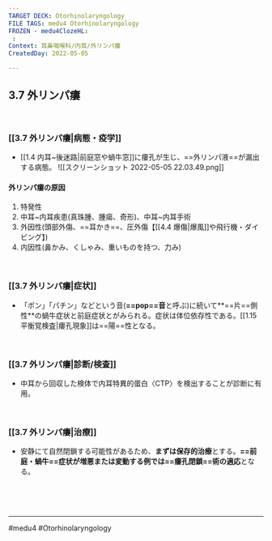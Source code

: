 ```yaml
---
TARGET DECK: Otorhinolaryngology
FILE TAGS: medu4 Otorhinolaryngology
FROZEN - medu4ClozeHL:
 : 
Context: 耳鼻咽喉科/内耳/外リンパ瘻
CreatedDay: 2022-05-05

---
```


## 3.7 外リンパ瘻

<br>

### [[3.7 外リンパ瘻|病態・疫学]]
* [[1.4 内耳~後迷路|前庭窓や蝸牛窓]]に瘻孔が生じ、==外リンパ液==が漏出する病態。
![[スクリーンショット 2022-05-05 22.03.49.png]]
#### 外リンパ瘻の原因
1. 特発性
2. 中耳~内耳疾患(真珠腫、腫瘍、奇形)、中耳~内耳手術
3. 外因性(頭部外傷、==耳かき==、圧外傷【[[4.4 爆傷|爆風]]や飛行機・ダイビング】) 
4. 内因性(鼻かみ、くしゃみ、重いものを持つ、力み)
<!--ID: 1655935531309-->





<br>

### [[3.7 外リンパ瘻|症状]]
* 「ポン」「パチン」などという音(**==pop==音**と呼ぶ)に続いて**==片==側性**の蝸牛症状と前庭症状とがみられる。症状は体位依存性である。[[1.15 平衡覚検査|瘻孔現象]]は==陽==性となる。
<!--ID: 1651896783997-->


<br>

### [[3.7 外リンパ瘻|診断/検査]]
* 中耳から回収した検体で内耳特異的蛋白〈CTP〉を検出することが診断に有用。

<br>

### [[3.7 外リンパ瘻|治療]]
* 安静にて自然閉鎖する可能性があるため、**まずは保存的治療**とする。**==前庭・蝸牛==症状が増悪または変動する例では==瘻孔閉鎖==術の適応**となる。
<!--ID: 1651896784005-->



<br><br><br>

---
#medu4 #Otorhinolaryngology 